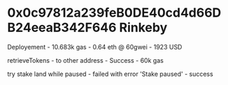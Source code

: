 # 0x0c97812a239feB0DE40cd4d66DB24eeaB342F646 Rinkeby

Deployement - 10.683k gas - 0.64 eth @ 60gwei - 1923 USD

retrieveTokens - to other address - Success - 60k gas

try stake land while paused - failed with error 'Stake paused' - success